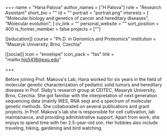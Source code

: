 +++
name = "Hana Palova"
author_names = ["H Palova"]
role = "Research Assistant"
short_bio = ""
id = ""
portrait = "portrait.png"
interests = [
  "Molecular biology and genetics of cancer and hereditary diseases",
  "Molecular evolution",
]
cv_link = ""
personal_website = ""
sort_position = 400
is_former_member = false
projects = [""]

[[education]]
  course = "Ph.D. in Genomics and Proteomics"
  institution = "Masaryk University, Brno, Czechia"

[[social]]
    icon = "envelope"
    icon_pack = "fas"
    link = "mailto:hjp5418@psu.edu"


+++

Before joining Prof. Makova's Lab, Hana worked for six years in the field of molecular genetic characterization of pediatric solid tumors and hereditary diseases in Prof. Slaby's research group at CEITEC, Masaryk University, Brno, Czechia. She got familiar with the interpretation of next generation sequencing data (mainly WES, RNA seq) and a spectrum of molecular genetic methods. She collaborated on several publications and grant projects. In Prof. Makova's lab she is responsible for cell cultivation, lab maintainance, and providing administrative support. Apart from work, she enjoys to spend time with her 2.5-year-old son. Her hobbies also include traveling, hiking, gardening and bird watching.
